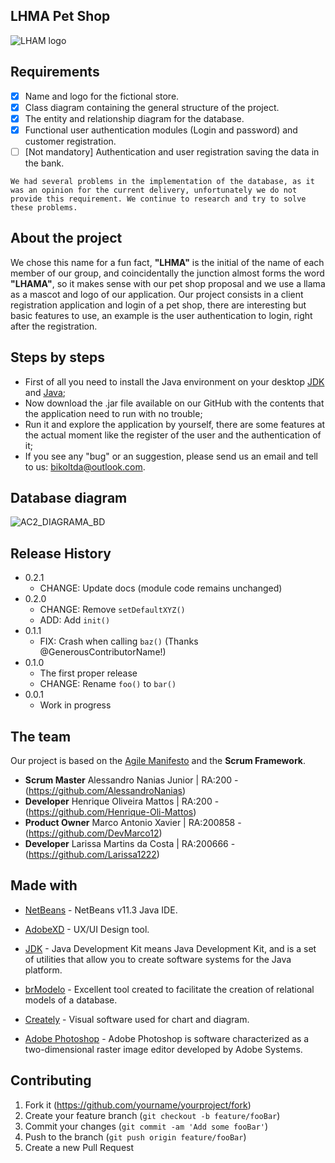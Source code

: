 ## LHMA Pet Shop

![LHAM logo](https://user-images.githubusercontent.com/63882166/97498786-8cc69c00-194b-11eb-8768-b529cb6742dd.png)

## Requirements

- [x] Name and logo for the fictional store. 
- [x] Class diagram containing the general structure of the project.
- [x] The entity and relationship diagram for the database.
- [x] Functional user authentication modules (Login and password) and customer registration.
- [ ] [Not mandatory] Authentication and user registration saving the data in the bank.

```
We had several problems in the implementation of the database, as it was an opinion for the current delivery, unfortunately we do not provide this requirement. We continue to research and try to solve these problems.
```

## About the project

We chose this name for a fun fact, <b>"LHMA"</b> is the initial of the name of each member of our group, and coincidentally the junction almost forms the word <b>"LHAMA"</b>, so it makes sense with our pet shop proposal and we use a llama as a mascot and logo of our application.
Our project consists in a client registration application and login of a pet shop, there are interesting but basic features to use, an example is the user authentication to login, right after the registration.

## Steps by steps

* First of all you need to install the Java environment on your desktop [JDK](https://www.oracle.com/br/java/technologies/javase/javase-jdk8-downloads.html) and [Java](https://www.java.com/pt-BR/);
* Now download the .jar file available on our GitHub with the contents that the application need to run with no trouble;
* Run it and explore the application by yourself, there are some features at the actual moment like the register of the user and the authentication of it;
* If you see any "bug" or an suggestion, please send us an email and tell to us: bikoltda@outlook.com.

## Database diagram

![AC2_DIAGRAMA_BD](https://user-images.githubusercontent.com/63882166/97503766-6a854c00-1954-11eb-96da-d90d947c739e.png)

## Release History

* 0.2.1
    * CHANGE: Update docs (module code remains unchanged)
* 0.2.0
    * CHANGE: Remove `setDefaultXYZ()`
    * ADD: Add `init()`
* 0.1.1
    * FIX: Crash when calling `baz()` (Thanks @GenerousContributorName!)
* 0.1.0
    * The first proper release
    * CHANGE: Rename `foo()` to `bar()`
* 0.0.1
    * Work in progress

## The team

Our project is based on the [Agile Manifesto](https://agilemanifesto.org) and the <b>Scrum Framework</b>.

* <b>Scrum Master</b> Alessandro Nanias Junior | RA:200 - (https://github.com/AlessandroNanias)
* <b>Developer</b> Henrique Oliveira Mattos | RA:200 - (https://github.com/Henrique-Oli-Mattos)
* <b>Product Owner</b> Marco Antonio Xavier | RA:200858 - (https://github.com/DevMarco12)
* <b>Developer</b> Larissa Martins da Costa | RA:200666 - (https://github.com/Larissa1222)

## Made with
* [NetBeans](https://netbeans.org/) - NetBeans v11.3 Java IDE.
* [AdobeXD](https://www.adobe.com/br/products/xd.html) - UX/UI Design tool.
* [JDK](https://www.oracle.com/br/java/technologies/javase/javase-jdk8-downloads.html) - Java Development Kit means Java Development Kit, and is a set of utilities that allow you to create software systems for the Java platform.

* [brModelo](https://sourceforge.net/projects/brmodelo/) - Excellent tool created to facilitate the creation of relational models of a database.
* [Creately](https://creately.com/) - Visual software used for chart and diagram.
* [Adobe Photoshop](https://www.adobe.com/br/products/photoshop.html) - Adobe Photoshop is software characterized as a two-dimensional raster image editor developed by Adobe Systems.

## Contributing

1. Fork it (<https://github.com/yourname/yourproject/fork>)
2. Create your feature branch (`git checkout -b feature/fooBar`)
3. Commit your changes (`git commit -am 'Add some fooBar'`)
4. Push to the branch (`git push origin feature/fooBar`)
5. Create a new Pull Request
